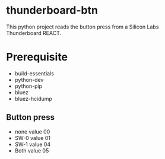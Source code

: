 # thunderboard-btn

This python project reads the button press from a Silicon Labs Thunderboard REACT.

# Prerequisite

* build-essentials
* python-dev
* python-pip
* bluez
* bluez-hcidump

## Button press

* none value 00
* SW-0 value 01
* SW-1 value 04
* Both value 05
